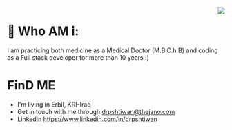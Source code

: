 <img align="right" src="https://github-readme-stats.vercel.app/api?username=drpshtiwan&show_icons=true">

# 💫 Who AM i:
I am practicing both medicine as a Medical Doctor (M.B.C.h.B) and coding as a Full stack developer for more than 10 years :) 

#  FinD ME
*  I'm living in Erbil, KRI-Iraq
*  Get in touch with me through [drpshtiwan@thejano.com](mailto:drpshtiwan@thejano.com)
*  LinkedIn https://www.linkedin.com/in/drpshtiwan
